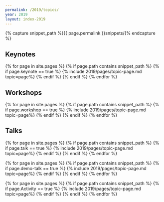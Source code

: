 ```yaml
---
permalink: /2019/topics/
year: 2019
layout: index-2019
---
```


{% capture snippet_path %}{{ page.permalink }}snippets/{% endcapture %}

<div class="container" id="topics">
  <section class="main-content text-center anchor" id="topic-keynotes">

  <!-- <h2>High-Level Schedule</h2><img src="/images/2019/CondencedSchedule.png"> -->

  <!-- <h2 class="b-page-title">To be announced...</h2> -->
  <h2>Keynotes</h2>

  {% for page in site.pages %}
  {% if page.path contains snippet_path %}
  {% if page.keynote == true %}
  {% include 2019/pages/topic-page.md  topic=page%}
  {% endif %}
  {% endif %}
  {% endfor %}

  </section>

  <section class="main-content text-center anchor" id="topic-workshops"><h2>Workshops</h2>

  {% for page in site.pages %}
  {% if page.path contains snippet_path %}
  {% if page.workshop == true %}
  {% include 2019/pages/topic-page.md  topic=page%}
  {% endif %}
  {% endif %}
  {% endfor %}

  </section>

  <section class="main-content text-center anchor" id="topic-talks"><h2>Talks</h2>

  {% for page in site.pages %}
  {% if page.path contains snippet_path %}
  {% if page.talk == true %}
  {% include 2019/pages/topic-page.md  topic=page%}
  {% endif %}
  {% endif %}
  {% endfor %}

  <!-- </section>

  <section class="main-content text-center" id="topic-talks"><h2>Demo-Talks</h2> -->

  {% for page in site.pages %}
  {% if page.path contains snippet_path %}
  {% if page.demo-talk == true %}
  {% include 2019/pages/topic-page.md  topic=page%}
  {% endif %}
  {% endif %}
  {% endfor %}

  <!-- </section>

  <section class="main-content text-center" id="topic-talks"><h2>Activities</h2> -->

  {% for page in site.pages %}
  {% if page.path contains snippet_path %}
  {% if page.Activity == true %}
  {% include 2019/pages/topic-page.md  topic=page%}
  {% endif %}
  {% endif %}
  {% endfor %}
  <!-- </section> -->
<!-- </div> -->
